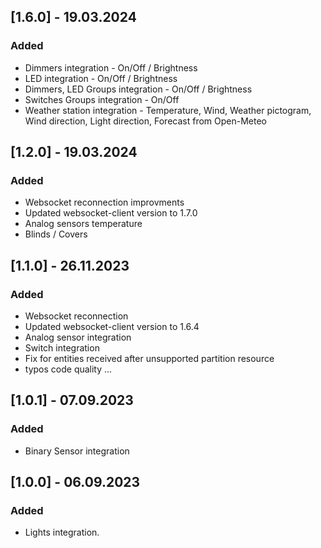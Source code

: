 ## [1.6.0] - 19.03.2024

### Added
- Dimmers integration - On/Off / Brightness
- LED integration - On/Off / Brightness
- Dimmers, LED Groups integration - On/Off / Brightness
- Switches Groups integration  - On/Off
- Weather station integration - Temperature, Wind, Weather pictogram, Wind direction, Light direction, Forecast from Open-Meteo


## [1.2.0] - 19.03.2024

### Added
- Websocket reconnection improvments
- Updated websocket-client version to 1.7.0
- Analog sensors temperature
- Blinds / Covers


## [1.1.0] - 26.11.2023

### Added 
- Websocket reconnection
- Updated websocket-client version to 1.6.4
- Analog sensor integration
- Switch integration
- Fix for entities received after unsupported partition resource
- typos code quality ...

## [1.0.1] - 07.09.2023

### Added 

- Binary Sensor integration 


## [1.0.0] - 06.09.2023

### Added

- Lights integration.
